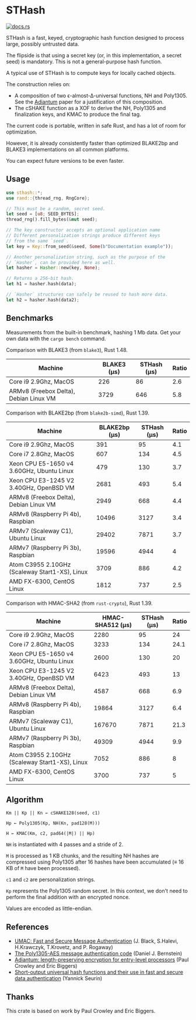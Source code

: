 # STHash

[![docs.rs](https://docs.rs/sthash/badge.svg)](https://docs.rs/sthash)

STHash is a fast, keyed, cryptographic hash function designed to process large, possibly untrusted data.

The flipside is that using a secret key (or, in this implementation, a secret seed) is mandatory. This is not a general-purpose hash function.

A typical use of STHash is to compute keys for locally cached objects.

The construction relies on:

- A composition of two ϵ-almost-∆-universal functions, NH and Poly1305. See the [Adiantum](https://tosc.iacr.org/index.php/ToSC/article/view/7360/6530) paper for a justification of this composition.
- The cSHAKE function as a XOF to derive the NH, Poly1305 and finalization keys, and KMAC to produce the final tag.

The current code is portable, written in safe Rust, and has a lot of room for optimization.

However, it is already consistently faster than optimized BLAKE2bp and BLAKE3 implementations on all common platforms.

You can expect future versions to be even faster.

## Usage

```rust
use sthash::*;
use rand::{thread_rng, RngCore};

// This must be a random, secret seed.
let seed = [u8; SEED_BYTES];
thread_rng().fill_bytes(&mut seed);

// The key constructor accepts an optional application name
// Different personalization strings produce different keys
// from the same `seed`.
let key = Key::from_seed(&seed, Some(b"Documentation example"));

// Another personalization string, such as the purpose of the
// `Hasher`, can be provided here as well.
let hasher = Hasher::new(key, None);

// Returns a 256-bit hash.
let h1 = hasher.hash(data);

// `Hasher` structures can safely be reused to hash more data.
let h2 = hasher.hash(data2);
```

## Benchmarks

Measurements from the built-in benchmark, hashing 1 Mb data. 
Get your own data with the `cargo bench` command.

Comparison with BLAKE3 (from `blake3`), Rust 1.48.

| Machine                                | BLAKE3 (μs) | STHash (μs) | Ratio |
| -------------------------------------- | ----------- | ----------- | ----- |
| Core i9 2.9Ghz, MacOS                  | 226         | 86          | 2.6   |
| ARMv8 (Freebox Delta), Debian Linux VM | 3729        | 646         | 5.8   |

Comparison with BLAKE2bp (from `blake2b-simd`), Rust 1.39.

| Machine                                        | BLAKE2bp (μs) | STHash (μs) | Ratio |
| ---------------------------------------------- | ------------- | ----------- | ----- |
| Core i9 2.9Ghz, MacOS                          | 391           | 95          | 4.1   |
| Core i7 2.8Ghz, MacOS                          | 607           | 134         | 4.5   |
| Xeon CPU E5-1650 v4 3.60GHz, Ubuntu Linux      | 479           | 130         | 3.7   |
| Xeon CPU E3-1245 V2 3.40GHz, OpenBSD VM        | 2681          | 493         | 5.4   |
| ARMv8 (Freebox Delta), Debian Linux VM         | 2949          | 668         | 4.4   |
| ARMv8 (Raspberry Pi 4b), Raspbian              | 10496         | 3127        | 3.4   |
| ARMv7 (Scaleway C1), Ubuntu Linux              | 29402         | 7871        | 3.7   |
| ARMv7 (Raspberry Pi 3b), Raspbian              | 19596         | 4944        | 4     |
| Atom C3955 2.10GHz (Scaleway Start1-XS), Linux | 3709          | 886         | 4.2   |
| AMD FX-6300, CentOS Linux                      | 1812          | 737         | 2.5   |

Comparison with HMAC-SHA2 (from `rust-crypto`), Rust 1.39.

| Machine                                        | HMAC-SHA512 (μs) | STHash (μs) | Ratio |
| ---------------------------------------------- | ---------------- | ----------- | ----- |
| Core i9 2.9Ghz, MacOS                          | 2280             | 95          | 24    |
| Core i7 2.8Ghz, MacOS                          | 3233             | 134         | 24.1  |
| Xeon CPU E5-1650 v4 3.60GHz, Ubuntu Linux      | 2600             | 130         | 20    |
| Xeon CPU E3-1245 V2 3.40GHz, OpenBSD VM        | 6423             | 493         | 13    |
| ARMv8 (Freebox Delta), Debian Linux VM         | 4587             | 668         | 6.9   |
| ARMv8 (Raspberry Pi 4b), Raspbian              | 19864            | 3127        | 6.4   |
| ARMv7 (Scaleway C1), Ubuntu Linux              | 167670           | 7871        | 21.3  |
| ARMv7 (Raspberry Pi 3b), Raspbian              | 49309            | 4944        | 9.9   |
| Atom C3955 2.10GHz (Scaleway Start1-XS), Linux | 7052             | 886         | 8     |
| AMD FX-6300, CentOS Linux                      | 3700             | 737         | 5     |

## Algorithm

```text
Km || Kp || Kn ← cSHAKE128(seed, c1)

Hp ← Poly1305(Kp, NH(Kn, pad128(M)))

H ← KMAC(Km, c2, pad64(|M|) || Hp)
```

`NH` is instantiated with 4 passes and a stride of 2.

`M` is processed as 1 KB chunks, and the resulting NH hashes are compressed using Poly1305 after 16 hashes have been accumulated (≡ 16 KB of `M` have been processed).

`c1` and `c2` are personalization strings.

`Kp` represents the Poly1305 random secret. In this context, we don't need to perform the final addition with an encrypted nonce.

Values are encoded as little-endian.

## References

- [UMAC: Fast and Secure Message Authentication](https://fastcrypto.org/umac/umac_proc.pdf) (J. Black, S.Halevi, H.Krawczyk, T.Krovetz, and P. Rogaway)
- [The Poly1305-AES message authentication code](https://cr.yp.to/mac/poly1305-20050329.pdf) (Daniel J. Bernstein)
- [Adiantum: length-preserving encryption for entry-level processors](https://tosc.iacr.org/index.php/ToSC/article/view/7360/6530) (Paul Crowley and Eric Biggers)
- [Short-output universal hash functions and their use in fast and secure data authentication](https://eprint.iacr.org/2011/116.pdf) (Yannick Seurin)

## Thanks

This crate is based on work by Paul Crowley and Eric Biggers.
